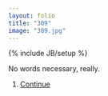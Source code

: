 ```yaml
---
layout: folio
title: "309"
image: "309.jpg"
---
```

{% include JB/setup %}

<div class="copy">
	<p>No words necessary, really.</p>
</div>

<div class="choice">
	<ol>
		<li><a href="311.html">
			Continue
</a></li>
	</ol>
</div>
